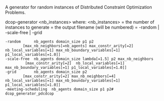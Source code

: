 A generator for random instances of Distributed Constraint Optimization Problems.

dcop-generator <nb_instances> <outfile> <instance>
	where:
	  <nb_instances> = the number of instances to generate
	  <outfile>      = the output filename (will be numbered)
	  <instance>     =  -random | -scale-free | -grid 

	-random      nb_agents domain_size p1 p2
			[max_nb_neighbors[=nb_agents] max_constr_arity[=2]  nb_local_variables[=1] max_nb_boundary_variables[=1] p1_local_variables[=1.0]]
	-scale-free  nb_agents domain_size lambda[=1.5] p2 max_nb_neighbors
			 [max_constr_arity[=2]  nb_local_variables[=1] max_nb_boundary_variables[=1] p1_local_variables[=1.0]]
	-grid        nb_agents domain_size p2 
			[max_constr_arity[=2] max_nb_neighbors[=4] nb_local_variables[=1] max_nb_boundary_variables[=1] p1_local_variables[=1.0]]
	-meeting-scheduling  nb_agents domain_size p1 p2# dcop_generator_pdcdcop
